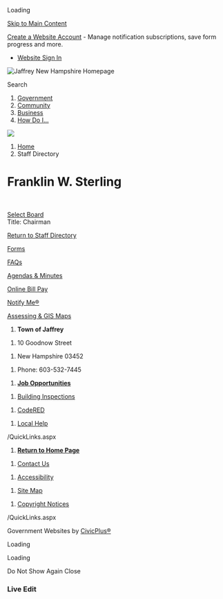 Loading

[Skip to Main Content](https://www.townofjaffrey.com/directory.aspx?eid=81%2F)

[Create a Website Account](https://www.townofjaffrey.com/MyAccount/ProfileCreate) - Manage notification subscriptions, save form progress and more.   

- [Website Sign In](https://www.townofjaffrey.com/MyAccount)

![Jaffrey New Hampshire Homepage](https://www.townofjaffrey.com/ImageRepository/Document?documentID=649)

Search

1. [Government](https://www.townofjaffrey.com/27/Government)
2. [Community](https://www.townofjaffrey.com/31/Community)
3. [Business](https://www.townofjaffrey.com/35/Business)
4. [How Do I...](https://www.townofjaffrey.com/9/How-Do-I)

<!--THE END-->

![](https://www.townofjaffrey.com/ImageRepository/Document?documentID=125)

1. [Home](https://www.townofjaffrey.com)
2. Staff Directory

# Franklin W. Sterling

 

[Select Board](https://www.townofjaffrey.com/Directory.aspx?DID=37)  
Title: Chairman

[Return to Staff Directory](https://www.townofjaffrey.com/Directory.aspx)

[Forms](https://www.townofjaffrey.com/DocumentCenter)

[FAQs](https://www.townofjaffrey.com/faq.aspx)

[Agendas &amp; Minutes](https://www.townofjaffrey.com/AgendaCenter)

[Online Bill Pay](https://nh-jaffrey.civicplus.com/431/Tax-Collector)

[Notify Me®](https://www.townofjaffrey.com/list.aspx)

[Assessing &amp; GIS Maps](https://hosting.tighebond.com/jaffreynh_public)

1. **Town of Jaffrey**

<!--THE END-->

1. 10 Goodnow Street

<!--THE END-->

1. New Hampshire 03452

<!--THE END-->

1. Phone: 603-532-7445

<!--THE END-->

1. [**Job Opportunities**](https://www.townofjaffrey.com/Jobs.aspx)

<!--THE END-->

1. [Building Inspections](https://www.townofjaffrey.com/198/Building-Inspector)

<!--THE END-->

1. [CodeRED](https://public.coderedweb.com/cne/en-US/34D531CB2ADF)

<!--THE END-->

1. [Local Help](https://www.townofjaffrey.com/504/Local-Help)

<!--THE END-->

/QuickLinks.aspx

1. [**Return to Home Page**](https://www.townofjaffrey.com)

<!--THE END-->

1. [Contact Us](https://www.townofjaffrey.com/directory.aspx)

<!--THE END-->

1. [Accessibility](https://www.townofjaffrey.com/site/accessibility)

<!--THE END-->

1. [Site Map](https://www.townofjaffrey.com/sitemap)

<!--THE END-->

1. [Copyright Notices](https://www.townofjaffrey.com/copyright)

/QuickLinks.aspx

Government Websites by [CivicPlus®](https://connect.civicplus.com/referral)

Loading

Loading

Do Not Show Again Close

### Live Edit